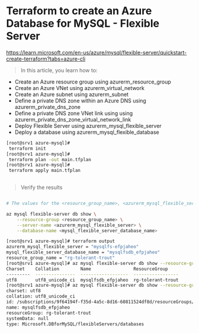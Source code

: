 
# Terraform to create an Azure Database for MySQL - Flexible Server
https://learn.microsoft.com/en-us/azure/mysql/flexible-server/quickstart-create-terraform?tabs=azure-cli
> In this article, you learn how to:

- Create an Azure resource group using azurerm_resource_group
- Create an Azure VNet using azurerm_virtual_network
- Create an Azure subnet using azurerm_subnet
- Define a private DNS zone within an Azure DNS using azurerm_private_dns_zone
- Define a private DNS zone VNet link using using azurerm_private_dns_zone_virtual_network_link
- Deploy Flexible Server using azurerm_mysql_flexible_server
- Deploy a database using azurerm_mysql_flexible_database

```bash
[root@srv1 azure-mysql]#
 terraform init
[root@srv1 azure-mysql]#
 terraform plan -out main.tfplan
[root@srv1 azure-mysql]#
 terraform apply main.tfplan
 
```

> Verify the results

```bash

# The values for the <resource_group_name>, <azurerm_mysql_flexible_server>, and <mysql_flexible_server_database_name> are displayed in the terraform apply output. You can also run the terraform output command to view these output values.

az mysql flexible-server db show \
    --resource-group <resource_group_name> \
    --server-name <azurerm_mysql_flexible_server> \
    --database-name <mysql_flexible_server_database_name>

[root@srv1 azure-mysql]# terraform output
azurerm_mysql_flexible_server = "mysqlfs-efpjaheo"
mysql_flexible_server_database_name = "mysqlfsdb_efpjaheo"
resource_group_name = "rg-tolerant-trout"
[root@srv1 azure-mysql]# az mysql flexible-server db show --resource-group rg-tolerant-trout --server-name mysqlfs-efpjaheo --database-name mysqlfsdb_efpjaheo -o table
Charset    Collation        Name                ResourceGroup
---------  ---------------  ------------------  -----------------
utf8       utf8_unicode_ci  mysqlfsdb_efpjaheo  rg-tolerant-trout
[root@srv1 azure-mysql]# az mysql flexible-server db show --resource-group rg-tolerant-trout --server-name mysqlfs-efpjaheo --database-name mysqlfsdb_efpjaheo -o yaml
charset: utf8
collation: utf8_unicode_ci
id: /subscriptions/9f64194f-f35d-4a5c-8d16-60811524df8d/resourceGroups/rg-tolerant-trout/providers/Microsoft.DBforMySQL/flexibleServers/mysqlfs-efpjaheo/databases/mysqlfsdb_efpjaheo
name: mysqlfsdb_efpjaheo
resourceGroup: rg-tolerant-trout
systemData: null
type: Microsoft.DBforMySQL/flexibleServers/databases
```

